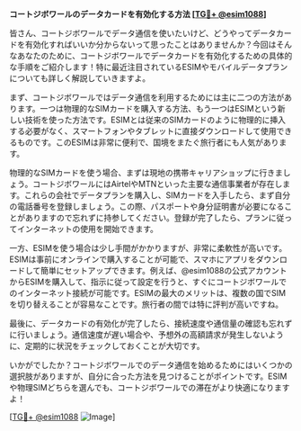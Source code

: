 **コートジボワールのデータカードを有効化する方法 [[TG💪+ @esim1088](https://t.me/s/esim1088)]**

皆さん、コートジボワールでデータ通信を使いたいけど、どうやってデータカードを有効化すればいいか分からないって思ったことはありませんか？今回はそんなあなたのために、コートジボワールでデータカードを有効化するための具体的な手順をご紹介します！特に最近注目されているESIMやモバイルデータプランについても詳しく解説していきますよ。

まず、コートジボワールではデータ通信を利用するためには主に二つの方法があります。一つは物理的なSIMカードを購入する方法、もう一つはESIMという新しい技術を使った方法です。ESIMとは従来のSIMカードのように物理的に挿入する必要がなく、スマートフォンやタブレットに直接ダウンロードして使用できるものです。このESIMは非常に便利で、国境をまたぐ旅行者にも人気があります。

物理的なSIMカードを使う場合、まずは現地の携帯キャリアショップに行きましょう。コートジボワールにはAirtelやMTNといった主要な通信事業者が存在します。これらの会社でデータプランを購入し、SIMカードを入手したら、まず自分の電話番号を登録しましょう。この際、パスポートや身分証明書が必要になることがありますので忘れずに持参してください。登録が完了したら、プランに従ってインターネットの使用を開始できます。

一方、ESIMを使う場合は少し手間がかかりますが、非常に柔軟性が高いです。ESIMは事前にオンラインで購入することが可能で、スマホにアプリをダウンロードして簡単にセットアップできます。例えば、@esim1088の公式アカウントからESIMを購入して、指示に従って設定を行うと、すぐにコートジボワールでのインターネット接続が可能です。ESIMの最大のメリットは、複数の国でSIMを切り替えることが容易なことです。旅行者の間では特に評判が高いですね。

最後に、データカードの有効化が完了したら、接続速度や通信量の確認も忘れずに行いましょう。通信速度が遅い場合や、予想外の高額請求が発生しないように、定期的に状況をチェックしておくことが大切です。

いかがでしたか？コートジボワールでのデータ通信を始めるためにはいくつかの選択肢がありますが、自分に合った方法を見つけることがポイントです。ESIMや物理SIMどちらを選んでも、コートジボワールでの滞在がより快適になりますよ！

[[TG💪+ @esim1088](https://t.me/s/esim1088) ![Image](https://i.postimg.cc/Y0z9fWf4/image.png)]